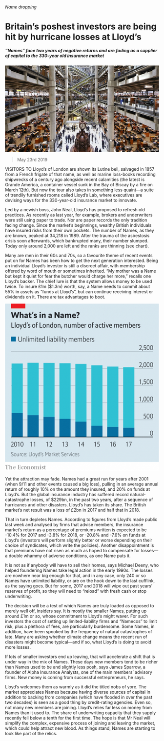 ###### Name dropping

# Britain’s poshest investors are being hit by hurricane losses at Lloyd’s 

##### “Names” face two years of negative returns and are fading as a supplier of capital to the 330-year old insurance market 

![image](images/20190525_BRP004_0.jpg) 

> May 23rd 2019 

VISITORS TO Lloyd’s of London are shown its Lutine bell, salvaged in 1857 from a French frigate of that name, as well as marine loss-books recording shipwrecks of a century ago alongside recent calamities (the latest is Grande America, a container vessel sunk in the Bay of Biscay by a fire on March 12th). But now the tour also takes in something less quaint—a suite of trendily furnished rooms called Lloyd’s Lab, where executives are devising ways for the 330-year-old insurance market to innovate. 

Led by a newish boss, John Neal, Lloyd’s has proposed to refresh old practices. As recently as last year, for example, brokers and underwriters were still using paper to trade. Nor are paper records the only tradition facing change. Since the market’s beginnings, wealthy British individuals have insured risks from their own pockets. The number of Names, as they are known, peaked at 34,218 in 1989. After the trauma of the asbestosis crisis soon afterwards, which bankrupted many, their number slumped. Today only around 2,000 are left and the ranks are thinning (see chart). 

Many are men in their 60s and 70s, so a favourite theme of recent events put on for Names has been how to get the next generation interested. Being an individual Lloyd’s investor is still a discreet affair, with membership offered by word of mouth or sometimes inherited. “My mother was a Name but kept it quiet for fear the butcher would charge her more,” recalls one Lloyd’s backer. The chief lure is that the system allows money to be used twice. To insure £1m ($1.3m) worth, say, a Name needs to commit about 55% in assets as “funds at Lloyd’s”, but can continue receiving interest or dividends on it. There are tax advantages to boot. 

![image](images/20190525_BRC102.png) 

Yet the attraction may fade. Names had a great run for years after 2001 (when 9/11 and other events caused a big loss), pulling in an average annual return of roughly 10% on the amount they insured, and 20% on funds at Lloyd’s. But the global insurance industry has suffered record natural-catastrophe losses, of $229bn, in the past two years, after a sequence of hurricanes and other disasters. Lloyd’s has taken its share. The British market’s net result was a loss of £2bn in 2017 and half that in 2018. 

That in turn depletes Names. According to figures from Lloyd’s made public last week and analysed by firms that advise members, the insurance market’s return as a percentage of premiums written is expected to be -10.4% for 2017 and -3.8% for 2018, or -20.8% and -7.6% on funds at Lloyd’s (investors will perform slightly better or worse depending on their choice of syndicates, which write the policies). Another disappointment is that premiums have not risen as much as hoped to compensate for losses—a double whammy of adverse conditions, as one Name puts it. 

It is not as if anybody will have to sell their homes, says Michael Deeny, who helped foundering Names take legal action in the early 1990s. The losses are nowhere near big enough for that, and in any case, only 240 or so Names have unlimited liability, or are on the hook down to the last cufflink, as the saying goes. But for some, 2017 and 2018 will wipe out past years’ reserves of profit, so they will need to “reload” with fresh cash or stop underwriting. 

The decision will be a test of which Names are truly loaded as opposed to merely well off, insiders say. It is mostly the smaller Names, putting up around £1m or so, whose commitment to Lloyd’s might waver. For such investors the cost of setting up limited-liability firms and “Namecos” to limit risk, plus a plethora of fees, are particularly burdensome. Some Names, in addition, have been spooked by the frequency of natural catastrophes of late. Many are asking whether climate change means the recent run of disasters might become typical—and if so, what Lloyd’s is doing to avoid more losses. 

If lots of smaller investors end up leaving, that will accelerate a shift that is under way in the mix of Names. These days new members tend to be richer than Names used to be and slightly less posh, says James Sparrow, a founder of Alpha Insurance Analysts, one of the main members’ advisory firms. New money is coming from successful entrepreneurs, he says. 

Lloyd’s welcomes them as warmly as it did the titled nobs of yore. The market appreciates Names because having diverse sources of capital in addition to backing from companies (which have flooded in over the past two decades) is seen as a good thing by credit-rating agencies. Even so, not many new members are joining. Lloyd’s relies far less on money from Names than it used to. The share of underwriting capacity that they supply recently fell below a tenth for the first time. The hope is that Mr Neal will simplify the complex, expensive process of joining and leaving the market, which could help attract new blood. As things stand, Names are starting to look like part of the relics. 


